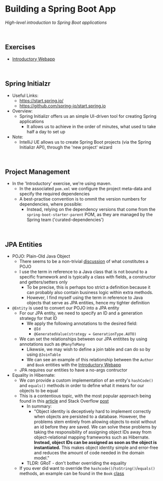 # Building a Spring Boot App
*High-level introduction to Spring Boot applications*

<br>

## Exercises
* [Introductory Webapp](./exercises/introduction)

<br>

## Spring Initialzr
* Useful Links:
    * https://start.spring.io/
    * https://github.com/spring-io/start.spring.io
* Overview:
    * Spring Initializr offers us an simple UI-driven tool for creating Spring applications
        * It allows us to achieve in the order of minutes, what used to take half a day to set up
* Note:
    * IntelliJ UE allows us to create Spring Boot projects (via the Spring Initializr API), through the 'new project' wizard

<br>

## Project Management
* In the 'Introductory' exercise, we're using maven.
    * In the associated `pom.xml` we configure the project meta-data and specify the required dependencies
    * A best-practise convention is to ommit the version numbers for dependencies, where possible:
        * Instead, relying on the dependency versions that come from the `spring-boot-starter-parent` POM, as they are managed by the Spring team ('curated-dependencies')

<br>

## JPA Entities
* POJO: Plain-Old Java Object
    * There seems to be a non-trivial [discussion](https://stackoverflow.com/questions/3326319/what-is-meaning-of-plain-old-java-object-pojo) of what constitutes a POJO
    * I use the term in reference to a Java class that is not bound to a specific framework and is typically a class with fields, a constructor and getters/setters only
        * To be precise, this is perhaps too strict a definition because it can probably also contain business logic within extra methods. 
        * However, I find myself using the term in reference to Java objects that serve as JPA entities, hence my tighter definition 
* `@Entity` is used to convert our POJO into a JPA entity
    * For our JPA entity, we need to specify an ID and a generation strategy for that ID
        * We apply the following annotations to the desired field:
            * `@Id`
            * `@GeneratedValue(strategy = GenerationType.AUTO)`
    * We can set the relationships between our JPA entitites by using annotations such as `@ManyToMany`
        * Likewsie, we may wish to define a join table and can do so by using `@JoinTable`
        * We can see an example of this relationship between the `Author` and `Book` entities with the [Introductory Webapp](./exercises/introduction/src/main/java/com/jrsmiffy/springguru/introduction/model/Book.java)
    * JPA requires our entities to have a no-args contructor
* Equality in Hibernate:
    * We *can* provide a custom implementation of an entity's `hashCode()` and `equals()` methods in order to define what it means for our objects to be equal
    * This is a contentious topic, with the most popular approach being found in this [article](https://web.archive.org/web/20171211235806/http://www.onjava.com/pub/a/onjava/2006/09/13/dont-let-hibernate-steal-your-identity.html) and Stack Overflow [post](https://stackoverflow.com/questions/5031614/the-jpa-hashcode-equals-dilemma)
        * In summary:
            * "Object identity is deceptively hard to implement correctly when objects are persisted to a database. However, the problems stem entirely from allowing objects to exist without an id before they are saved. We can solve these problems by taking the responsibility of assigning object IDs away from object-relational mapping frameworks such as Hibernate. **Instead, object IDs can be assigned as soon as the object is instantiated.** This makes object identity simple and error-free and reduces the amount of code needed in the domain model."
        * TLDR: GRoT - don't bother overriding the equality
    * If you ever did want to override the `hashcode()`/`toString()`/`equals()` methods, an example can be found in the `Book` [class](./exercises/introduction/src/main/java/com/jrsmiffy/springguru/introduction/model/Book.java)